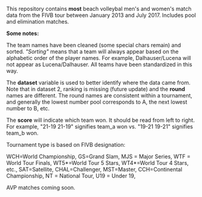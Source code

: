 This repository contains **most** beach volleybal men's and women's match data from the FIVB tour between January 2013 and July 2017. Includes pool and elimination matches.

**Some notes:**

The team names have been cleaned (some special chars remain) and sorted. 
*"Sorting"* means that a team will always appear based on the alphabetic order of the player names. For example, Dalhauser/Lucena will not appear as Lucena/Dalhauser. All teams have been standardized in this way.

The **dataset** variable is used to better identify where the data came from. Note that in dataset 2, ranking is missing (future update) and the **round** names are different. The round names are consistent within a tournament, and generally the lowest number pool corresponds to A, the next lowest number to B, etc.

The **score** will indicate which team won. It should be read from left to right. For example, "21-19 21-19" signifies team_a won vs. "19-21 19-21" signifies team_b won.

Tournament type is based on FIVB designation:

WCH=World Championship, GS=Grand Slam, MJS = Major Series, WTF = World Tour Finals, WT5*=World Tour 5 Stars, WT4*=World Tour 4 Stars,  etc., SAT=Satellite, CHAL=Challenger, MST=Master, CCH=Continental Championship, NT = National Tour, U19 = Under 19, 


AVP matches coming soon.
